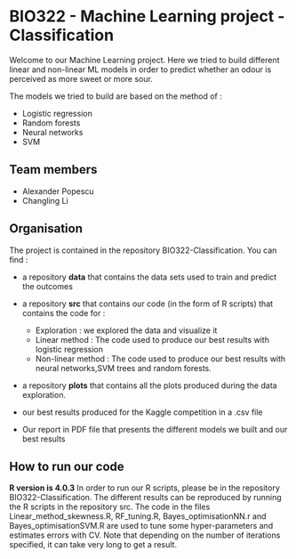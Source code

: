 # BIO322 - Machine Learning project - Classification
Welcome to our Machine Learning project. Here we tried to build different linear and non-linear ML models in order to predict whether an odour is perceived as more sweet or more sour. 

The models we tried to build are based on the method of :
* Logistic regression 
* Random forests
* Neural networks
* SVM

## Team members 
* Alexander Popescu
* Changling Li

## Organisation
The project is contained in the repository BIO322-Classification. You can find :
* a repository **data** that contains the data sets used to train and predict the outcomes
* a repository **src** that contains our code (in the form of R scripts) that contains the code for :
  * Exploration : we explored the data and visualize it
  * Linear method : The code used to produce our best results with logistic regression
  * Non-linear method : The code used to produce our best results with neural networks,SVM trees and random forests.

* a repository **plots** that contains all the plots produced during the data exploration.
* our best results produced for the Kaggle competition in a .csv file 
* Our report in PDF file that presents the different models we built and our best results

## How to run our code
**R version is 4.0.3**
In order to run our R scripts, please be in the repository BIO322-Classification.
The different results can be reproduced by running the R scripts in the repository src. The code in the files Linear_method_skewness.R, RF_tuning.R, Bayes_optimisationNN.r and Bayes_optimisationSVM.R are used to tune some hyper-parameters and estimates errors with CV. Note that depending on the number of iterations specified, it can take very long to get a result.

